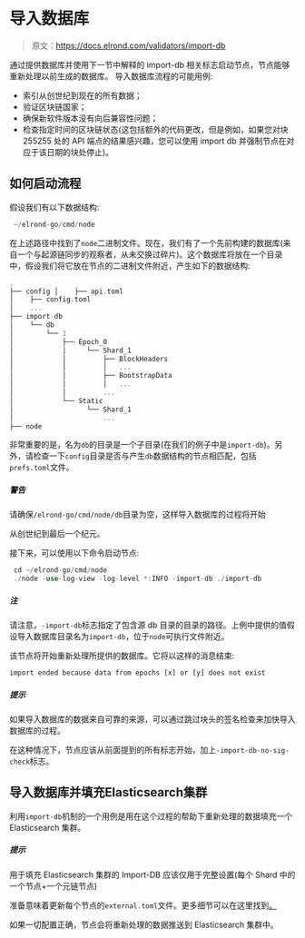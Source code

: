# 导入数据库

> 原文：<https://docs.elrond.com/validators/import-db>

 通过提供数据库并使用下一节中解释的 import-db 相关标志启动节点，节点能够重新处理以前生成的数据库。
导入数据库流程的可能用例:

*   索引从创世纪到现在的所有数据；
*   验证区块链国家；
*   确保新软件版本没有向后兼容性问题；
*   检查指定时间的区块链状态(这包括额外的代码更改，但是例如，如果您对块 255255 处的 API 端点的结果感兴趣，您可以使用 import db 并强制节点在对应于该日期的块处停止)。

## 如何启动流程

假设我们有以下数据结构:

```rust
 ~/elrond-go/cmd/node 
```

在上述路径中找到了`node`二进制文件。现在，我们有了一个先前构建的数据库(来自一个与起源链同步的观察者，从未交换过碎片)。这个数据库将放在一个目录中，假设我们将它放在节点的二进制文件附近，产生如下的数据结构:

```rust
.
├── config │    ├── api.toml
│    ├── config.toml
│    ...
├── import-db
│    └── db
│        └── 1
│            ├── Epoch_0
│            │     └── Shard_1
│            │         ├── BlockHeaders
│            │         │   ...
│            │         ├── BootstrapData
│            │         │   ...
│            │         ...
│            └── Static
│                  └── Shard_1
│                      ...
├── node 
```

非常重要的是，名为`db`的目录是一个子目录(在我们的例子中是`import-db`)。另外，请检查一下`config`目录是否与产生`db`数据结构的节点相匹配，包括`prefs.toml`文件。

##### 警告

请确保`/elrond-go/cmd/node/db`目录为空，这样导入数据库的过程将开始

从创世纪到最后一个纪元。

接下来，可以使用以下命令启动节点:

```rust
 cd ~/elrond-go/cmd/node
 ./node -use-log-view -log-level *:INFO -import-db ./import-db 
```

##### 注

请注意，`-import-db`标志指定了包含源 db 目录的目录的路径。上例中提供的值假设导入数据库目录名为`import-db`，位于`node`可执行文件附近。

该节点将开始重新处理所提供的数据库。它将以这样的消息结束:

```rust
import ended because data from epochs [x] or [y] does not exist 
```

##### 提示

如果导入数据库的数据来自可靠的来源，可以通过跳过块头的签名检查来加快导入数据库的过程。

在这种情况下，节点应该从前面提到的所有标志开始，加上`-import-db-no-sig-check`标志。

## 导入数据库并填充Elasticsearch集群

利用`import-db`机制的一个用例是用在这个过程的帮助下重新处理的数据填充一个 Elasticsearch 集群。

##### 提示

用于填充 Elasticsearch 集群的 Import-DB 应该仅用于完整设置(每个 Shard 中的一个节点+一个元链节点)

准备意味着更新每个节点的`external.toml`文件。更多细节可以在这里找到[。](/sdk-and-tools/elastic-search/#setup)

如果一切配置正确，节点会将重新处理的数据推送到 Elasticsearch 集群中。